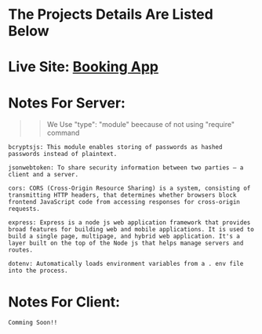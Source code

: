 # The Projects Details Are Listed Below

# Live Site: <a href="https://phenomenal-tartufo-cdbc52.netlify.app/" target="_blank">Booking App<a/>

# Notes For Server:

> > We Use "type": "module" beecause of not using "require" command

    bcryptsjs: This module enables storing of passwords as hashed passwords instead of plaintext.

    jsonwebtoken: To share security information between two parties — a client and a server.

    cors: CORS (Cross-Origin Resource Sharing) is a system, consisting of transmitting HTTP headers, that determines whether browsers block frontend JavaScript code from accessing responses for cross-origin requests.

    express: Express is a node js web application framework that provides broad features for building web and mobile applications. It is used to build a single page, multipage, and hybrid web application. It's a layer built on the top of the Node js that helps manage servers and routes.

    dotenv: Automatically loads environment variables from a . env file into the process.

# Notes For Client:

    Comming Soon!!

